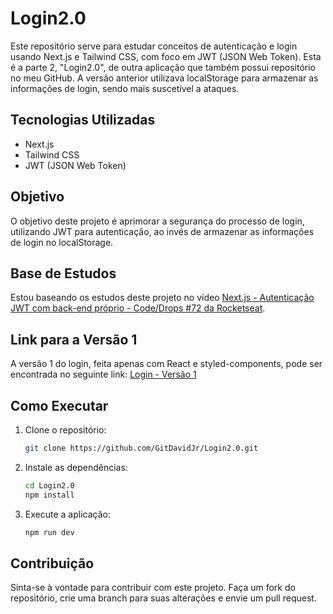# Login2.0

Este repositório serve para estudar conceitos de autenticação e login usando Next.js e Tailwind CSS, com foco em JWT (JSON Web Token). Esta é a parte 2, "Login2.0", de outra aplicação que também possui repositório no meu GitHub. A versão anterior utilizava localStorage para armazenar as informações de login, sendo mais suscetível a ataques.

## Tecnologias Utilizadas

- Next.js
- Tailwind CSS
- JWT (JSON Web Token)

## Objetivo

O objetivo deste projeto é aprimorar a segurança do processo de login, utilizando JWT para autenticação, ao invés de armazenar as informações de login no localStorage.

## Base de Estudos

Estou baseando os estudos deste projeto no vídeo [Next.js - Autenticação JWT com back-end próprio - Code/Drops #72 da Rocketseat](https://www.youtube.com/watch?v=pvrKHpXGO8E&t=2398s).

## Link para a Versão 1

A versão 1 do login, feita apenas com React e styled-components, pode ser encontrada no seguinte link: [Login - Versão 1](https://github.com/GitDavidJr/login)

## Como Executar

1. Clone o repositório:
    ```bash
    git clone https://github.com/GitDavidJr/Login2.0.git
    ```
2. Instale as dependências:
    ```bash
    cd Login2.0
    npm install
    ```
3. Execute a aplicação:
    ```bash
    npm run dev
    ```

## Contribuição

Sinta-se à vontade para contribuir com este projeto. Faça um fork do repositório, crie uma branch para suas alterações e envie um pull request.
